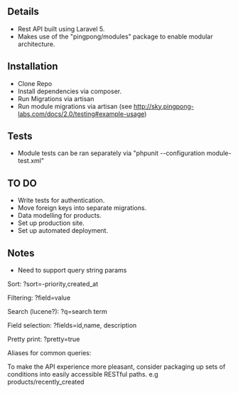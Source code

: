## Details
- Rest API built using Laravel 5.
- Makes use of the "pingpong/modules" package to enable modular architecture.

## Installation

- Clone Repo
- Install dependencies via composer.
- Run Migrations via artisan
- Run module migrations via artisan (see http://sky.pingpong-labs.com/docs/2.0/testing#example-usage)

## Tests

- Module tests can be ran separately via "phpunit --configuration module-test.xml"


## TO DO

- Write tests for authentication.
- Move foreign keys into separate migrations.
- Data modelling for products.
- Set up production site.
- Set up automated deployment.

## Notes
 - Need to support query string params

Sort:
?sort=-priority,created_at

Filtering:
?field=value

Search (lucene?):
?q=search term

Field selection:
?fields=id,name, description

Pretty print:
?pretty=true

Aliases for common queries:

To make the API experience more pleasant, consider packaging up sets of conditions into easily accessible RESTful paths. e.g products/recently_created


